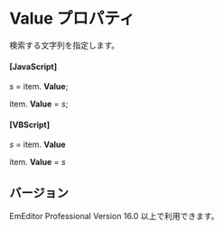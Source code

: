 # Value プロパティ

検索する文字列を指定します。

#### \[JavaScript\]

_s_ =
item. **Value**;

item. **Value** = _s_;

#### \[VBScript\]

_s_ =
item. **Value**

item. **Value** = _s_

## バージョン

EmEditor Professional Version 16.0 以上で利用できます。